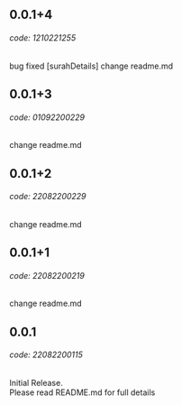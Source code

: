 ## 0.0.1+4
###### code: 1210221255
bug fixed [surahDetails]
change readme.md

## 0.0.1+3
###### code: 01092200229
change readme.md

## 0.0.1+2 
###### code: 22082200229
change readme.md

## 0.0.1+1 
###### code: 22082200219
change readme.md

## 0.0.1 
###### code: 22082200115
Initial Release. </br>
Please read README.md for full details
